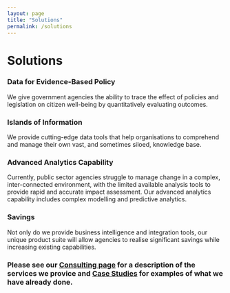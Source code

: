 ```yaml
---
layout: page
title: "Solutions"
permalink: /solutions
---
```

# Solutions

### Data for Evidence-Based Policy
We give government agencies the ability to trace the effect of policies and legislation on citizen well-being by quantitatively evaluating outcomes.

### Islands of Information
We provide cutting-edge data tools that help organisations to comprehend and manage their own vast, and sometimes siloed, knowledge base.

### Advanced Analytics Capability
Currently, public sector agencies struggle to manage change in a complex, inter-connected environment, with the limited available analysis tools to provide rapid and accurate impact assessment. Our advanced analytics capability includes complex modelling and predictive analytics.

### Savings
Not only do we provide business intelligence and integration tools, our unique product suite will allow agencies to realise significant savings while increasing existing capabilities.

### Please see our [Consulting page](/consulting) for a description of the services we provice and [Case Studies](/casestudies) for examples of what we have already done.